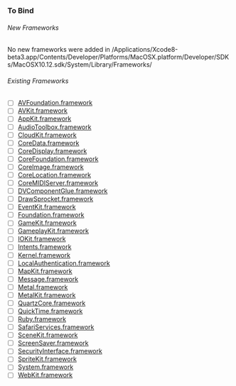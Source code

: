 ### To Bind
###### New Frameworks
No new frameworks were added in /Applications/Xcode8-beta3.app/Contents/Developer/Platforms/MacOSX.platform/Developer/SDKs/MacOSX10.12.sdk/System/Library/Frameworks/

###### Existing Frameworks
- [ ] [AVFoundation.framework](https://github.com/xamarin/xamarin-macios/wiki/AVFoundation-macOS-Beta3)
- [ ] [AVKit.framework](https://github.com/xamarin/xamarin-macios/wiki/AVKit-macOS-Beta3)
- [ ] [AppKit.framework](https://github.com/xamarin/xamarin-macios/wiki/AppKit-macOS-Beta3)
- [ ] [AudioToolbox.framework](https://github.com/xamarin/xamarin-macios/wiki/AudioToolbox-macOS-Beta3)
- [ ] [CloudKit.framework](https://github.com/xamarin/xamarin-macios/wiki/CloudKit-macOS-Beta3)
- [ ] [CoreData.framework](https://github.com/xamarin/xamarin-macios/wiki/CoreData-macOS-Beta3)
- [ ] [CoreDisplay.framework](https://github.com/xamarin/xamarin-macios/wiki/CoreDisplay-macOS-Beta3)
- [ ] [CoreFoundation.framework](https://github.com/xamarin/xamarin-macios/wiki/CoreFoundation-macOS-Beta3)
- [ ] [CoreImage.framework](https://github.com/xamarin/xamarin-macios/wiki/CoreImage-macOS-Beta3)
- [ ] [CoreLocation.framework](https://github.com/xamarin/xamarin-macios/wiki/CoreLocation-macOS-Beta3)
- [ ] [CoreMIDIServer.framework](https://github.com/xamarin/xamarin-macios/wiki/CoreMIDIServer-macOS-Beta3)
- [ ] [DVComponentGlue.framework](https://github.com/xamarin/xamarin-macios/wiki/DVComponentGlue-macOS-Beta3)
- [ ] [DrawSprocket.framework](https://github.com/xamarin/xamarin-macios/wiki/DrawSprocket-macOS-Beta3)
- [ ] [EventKit.framework](https://github.com/xamarin/xamarin-macios/wiki/EventKit-macOS-Beta3)
- [ ] [Foundation.framework](https://github.com/xamarin/xamarin-macios/wiki/Foundation-macOS-Beta3)
- [ ] [GameKit.framework](https://github.com/xamarin/xamarin-macios/wiki/GameKit-macOS-Beta3)
- [ ] [GameplayKit.framework](https://github.com/xamarin/xamarin-macios/wiki/GameplayKit-macOS-Beta3)
- [ ] [IOKit.framework](https://github.com/xamarin/xamarin-macios/wiki/IOKit-macOS-Beta3)
- [ ] [Intents.framework](https://github.com/xamarin/xamarin-macios/wiki/Intents-macOS-Beta3)
- [ ] [Kernel.framework](https://github.com/xamarin/xamarin-macios/wiki/Kernel-macOS-Beta3)
- [ ] [LocalAuthentication.framework](https://github.com/xamarin/xamarin-macios/wiki/LocalAuthentication-macOS-Beta3)
- [ ] [MapKit.framework](https://github.com/xamarin/xamarin-macios/wiki/MapKit-macOS-Beta3)
- [ ] [Message.framework](https://github.com/xamarin/xamarin-macios/wiki/Message-macOS-Beta3)
- [ ] [Metal.framework](https://github.com/xamarin/xamarin-macios/wiki/Metal-macOS-Beta3)
- [ ] [MetalKit.framework](https://github.com/xamarin/xamarin-macios/wiki/MetalKit-macOS-Beta3)
- [ ] [QuartzCore.framework](https://github.com/xamarin/xamarin-macios/wiki/QuartzCore-macOS-Beta3)
- [ ] [QuickTime.framework](https://github.com/xamarin/xamarin-macios/wiki/QuickTime-macOS-Beta3)
- [ ] [Ruby.framework](https://github.com/xamarin/xamarin-macios/wiki/Ruby-macOS-Beta3)
- [ ] [SafariServices.framework](https://github.com/xamarin/xamarin-macios/wiki/SafariServices-macOS-Beta3)
- [ ] [SceneKit.framework](https://github.com/xamarin/xamarin-macios/wiki/SceneKit-macOS-Beta3)
- [ ] [ScreenSaver.framework](https://github.com/xamarin/xamarin-macios/wiki/ScreenSaver-macOS-Beta3)
- [ ] [SecurityInterface.framework](https://github.com/xamarin/xamarin-macios/wiki/SecurityInterface-macOS-Beta3)
- [ ] [SpriteKit.framework](https://github.com/xamarin/xamarin-macios/wiki/SpriteKit-macOS-Beta3)
- [ ] [System.framework](https://github.com/xamarin/xamarin-macios/wiki/System-macOS-Beta3)
- [ ] [WebKit.framework](https://github.com/xamarin/xamarin-macios/wiki/WebKit-macOS-Beta3)
